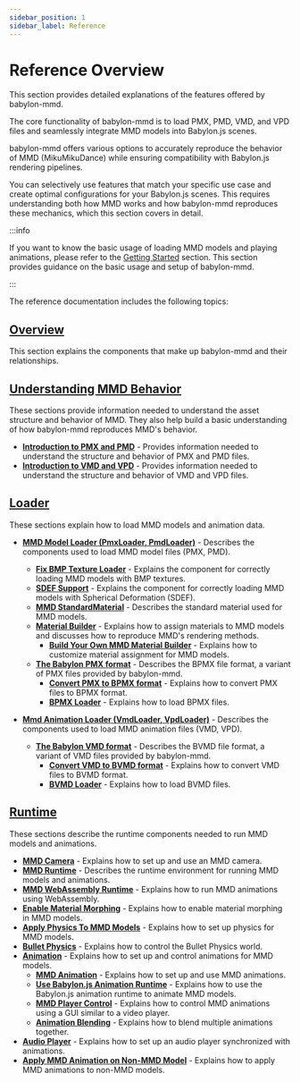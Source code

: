 ```yaml
---
sidebar_position: 1
sidebar_label: Reference
---
```


# Reference Overview

This section provides detailed explanations of the features offered by babylon-mmd.

The core functionality of babylon-mmd is to load PMX, PMD, VMD, and VPD files and seamlessly integrate MMD models into Babylon.js scenes.

babylon-mmd offers various options to accurately reproduce the behavior of MMD (MikuMikuDance) while ensuring compatibility with Babylon.js rendering pipelines.

You can selectively use features that match your specific use case and create optimal configurations for your Babylon.js scenes. This requires understanding both how MMD works and how babylon-mmd reproduces these mechanics, which this section covers in detail.

:::info

If you want to know the basic usage of loading MMD models and playing animations, please refer to the [Getting Started](/docs/get-started) section. This section provides guidance on the basic usage and setup of babylon-mmd.

:::

The reference documentation includes the following topics:

## **[Overview](/docs/reference/overview)**

This section explains the components that make up babylon-mmd and their relationships.

## **[Understanding MMD Behavior](/docs/reference/understanding-mmd-behaviour)**

These sections provide information needed to understand the asset structure and behavior of MMD. They also help build a basic understanding of how babylon-mmd reproduces MMD's behavior.

- **[Introduction to PMX and PMD](/docs/reference/understanding-mmd-behaviour/introduction-to-pmx-and-pmd)** - Provides information needed to understand the structure and behavior of PMX and PMD files.
- **[Introduction to VMD and VPD](/docs/reference/understanding-mmd-behaviour/introduction-to-vmd-and-vpd)** - Provides information needed to understand the structure and behavior of VMD and VPD files.

## **[Loader](/docs/reference/loader)**

These sections explain how to load MMD models and animation data.

- **[MMD Model Loader (PmxLoader, PmdLoader)](/docs/reference/loader/mmd-model-loader)** - Describes the components used to load MMD model files (PMX, PMD).
  - **[Fix BMP Texture Loader](/docs/reference/loader/mmd-model-loader/fix-bmp-texture-loader)** - Explains the component for correctly loading MMD models with BMP textures.
  - **[SDEF Support](/docs/reference/loader/mmd-model-loader/sdef-support)** - Explains the component for correctly loading MMD models with Spherical Deformation (SDEF).
  - **[MMD StandardMaterial](/docs/reference/loader/mmd-model-loader/mmd-standard-material)** - Describes the standard material used for MMD models.
  - **[Material Builder](/docs/reference/loader/mmd-model-loader/material-builder)** - Explains how to assign materials to MMD models and discusses how to reproduce MMD's rendering methods.
    - **[Build Your Own MMD Material Builder](/docs/reference/loader/mmd-model-loader/material-builder/build-your-own-mmd-material-builder)** - Explains how to customize material assignment for MMD models.
  - **[The Babylon PMX format](/docs/reference/loader/mmd-model-loader/the-babylon-pmx-format)** - Describes the BPMX file format, a variant of PMX files provided by babylon-mmd.
    - **[Convert PMX to BPMX format](/docs/reference/loader/mmd-model-loader/the-babylon-pmx-format/convert-pmx-to-bpmx-format)** - Explains how to convert PMX files to BPMX format.
    - **[BPMX Loader](/docs/reference/loader/mmd-model-loader/the-babylon-pmx-format/bpmx-loader)** - Explains how to load BPMX files.

- **[Mmd Animation Loader (VmdLoader, VpdLoader)](/docs/reference/loader/mmd-animation-loader)** - Describes the components used to load MMD animation files (VMD, VPD).
  - **[The Babylon VMD format](/docs/reference/loader/mmd-animation-loader/the-babylon-vmd-format)** - Describes the BVMD file format, a variant of VMD files provided by babylon-mmd.
    - **[Convert VMD to BVMD format](/docs/reference/loader/mmd-animation-loader/the-babylon-vmd-format/convert-vmd-to-bvmd-format)** - Explains how to convert VMD files to BVMD format.
    - **[BVMD Loader](/docs/reference/loader/mmd-animation-loader/the-babylon-vmd-format/bvmd-loader)** - Explains how to load BVMD files.

## **[Runtime](/docs/reference/runtime)**

These sections describe the runtime components needed to run MMD models and animations.

- **[MMD Camera](/docs/reference/runtime/mmd-camera)** - Explains how to set up and use an MMD camera.
- **[MMD Runtime](/docs/reference/runtime/mmd-runtime)** - Describes the runtime environment for running MMD models and animations.
- **[MMD WebAssembly Runtime](/docs/reference/runtime/mmd-webassembly-runtime)** - Explains how to run MMD animations using WebAssembly.
- **[Enable Material Morphing](/docs/reference/runtime/enable-material-morphing)** - Explains how to enable material morphing in MMD models.
- **[Apply Physics To MMD Models](/docs/reference/runtime/apply-physics-to-mmd-models)** - Explains how to set up physics for MMD models.
- **[Bullet Physics](/docs/reference/runtime/bullet-physics)** - Explains how to control the Bullet Physics world.
- **[Animation](/docs/reference/runtime/animation/mmd-animation)** - Explains how to set up and control animations for MMD models.
  - **[MMD Animation](/docs/reference/runtime/animation/mmd-animation)** - Explains how to set up and use MMD animations.
  - **[Use Babylon.js Animation Runtime](/docs/reference/runtime/animation/use-babylonjs-animation-runtime)** - Explains how to use the Babylon.js animation runtime to animate MMD models.
  - **[MMD Player Control](/docs/reference/runtime/animation/mmd-player-control)** - Explains how to control MMD animations using a GUI similar to a video player.
  - **[Animation Blending](/docs/reference/runtime/animation/animation-blending)** - Explains how to blend multiple animations together.
- **[Audio Player](/docs/reference/runtime/audio-player)** - Explains how to set up an audio player synchronized with animations.
- **[Apply MMD Animation on Non-MMD Model](/docs/reference/runtime/apply-mmd-animation-on-non-mmd-model)** - Explains how to apply MMD animations to non-MMD models.
<!-- - **[Use MMD Model Without Runtime](/docs/reference/runtime/use-mmd-model-without-runtime)** - Explains how to use MMD models without a runtime. -->
